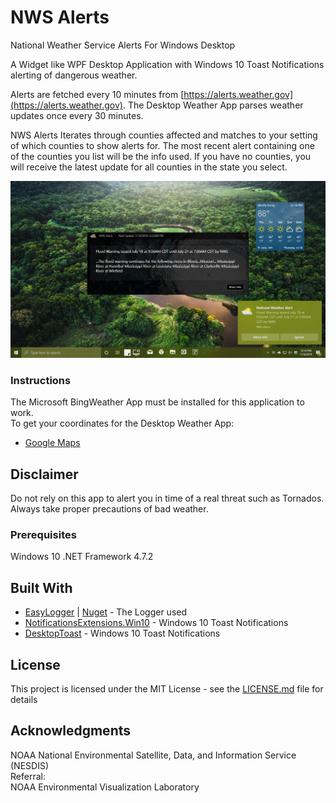 # NWS Alerts  

National Weather Service Alerts For Windows Desktop

A Widget like WPF Desktop Application with Windows 10 Toast Notifications alerting of dangerous weather.

Alerts are fetched every 10 minutes from [https://alerts.weather.gov](https://alerts.weather.gov).
The Desktop Weather App parses weather updates once every 30 minutes.
  
NWS Alerts Iterates through counties affected and matches to your setting of which counties to show alerts for. The most recent alert containing one of the counties you list will be the info used. If you have no counties, you will receive the latest update for all counties in the state you select.

![Screenshot1](https://github.com/xCONFLiCTiONx/NWS_Alerts/raw/main/Screenshot.jpg)  

### Instructions

The Microsoft BingWeather App must be installed for this application to work.  
To get your coordinates for the Desktop Weather App:  

* [Google Maps](https://support.google.com/maps/answer/18539?co=GENIE.Platform%3DDesktop&hl=en)

## Disclaimer

Do not rely on this app to alert you in time of a real threat such as Tornados. Always take proper precautions of bad weather.  

### Prerequisites

Windows 10
.NET Framework 4.7.2

## Built With

* [EasyLogger](https://github.com/xCONFLiCTiONx/Logger) | [Nuget](https://www.nuget.org/packages/xCONFLiCTiONx.Logger/) - The Logger used
* [NotificationsExtensions.Win10](https://www.nuget.org/packages/NotificationsExtensions.Win10/14332.0.2/) - Windows 10 Toast Notifications
* [DesktopToast](https://github.com/emoacht/DesktopToast) - Windows 10 Toast Notifications

## License

This project is licensed under the MIT License - see the [LICENSE.md](LICENSE.md) file for details

## Acknowledgments

NOAA National Environmental Satellite, Data, and Information Service (NESDIS)  
Referral:  
NOAA Environmental Visualization Laboratory 
